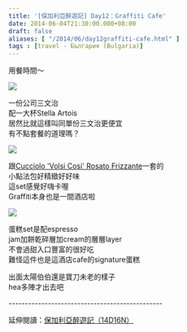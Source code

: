 ```yaml
---
title: '[保加利亞醉遊記] Day12：Graffiti Cafe'
date: 2014-06-04T21:30:00.000+08:00
draft: false
aliases: [ "/2014/06/day12graffiti-cafe.html" ]
tags : [travel - България (Bulgaria)]
---
```


用餐時間～  

![](/images/bulgaria12b1.jpg)

一份公司三文治  
配一大杯Stella Artois  
居然比就這樣叫同單份三文治更便宜  
有不點套餐的道理嗎？  

![](/images/bulgaria12b2.jpg)

跟[Cucciolo 'Volsi Cosi' Rosato Frizzante](https://hidie.net/bulgaria12a/)一套的  
小點法包好精緻好好味  
這set感覺好嗨卡喔  
Graffiti本身也是一間酒店啦  

![](/images/bulgaria12b3.jpg)

蛋糕set是配espresso  
jam加餅乾碎層加cream的層層layer  
不會過甜入口豐富的很好吃  
難怪這件也是這酒店cafe的signature蛋糕  
  
出面太陽伯伯還是寶刀未老的樣子  
hea多陣才出去吧  
  
\-----------------------------------------------  
  
延伸閱讀：[保加利亞醉遊記（14D16N）](https://hidie.net/bulgaria14d16n/)
